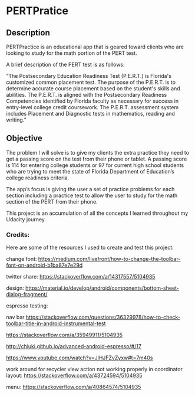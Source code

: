 # PERTPratice

## Description

PERTPractice is an educational app that is geared toward clients who are looking to study for the math portion of the PERT test. 

A brief description of the PERT test is as follows: 

“The Postsecondary Education Readiness Test (P.E.R.T.) is Florida's customized common placement test. The purpose of the P.E.R.T. is to determine accurate course placement based on the student's skills and abilities. The P.E.R.T. is aligned with the Postsecondary Readiness Competencies identified by Florida faculty as necessary for success in entry-level college credit coursework. The P.E.R.T. assessment system includes Placement and Diagnostic tests in mathematics, reading and writing.”

## Objective
The problem I will solve is to give my clients the extra practice they need to get a passing score on the test from their phone or tablet. A passing score is 114 for entering college students or 97 for current high school students who are trying to meet the state of Florida Department of Education’s college readiness criteria.

The app’s focus is giving the user a set of practice problems for each section including a practice test to allow the user to study for the math section of the PERT from their phone.

This project is an accumulation of all the concepts I learned throughout my Udacity journey. 

### Credits: 
Here are some of the resources I used to create and test this project:

change font:
https://medium.com/livefront/how-to-change-the-toolbar-font-on-android-b1ba87e7e29d

twitter share:
https://stackoverflow.com/a/14317557/5104935

design:
https://material.io/develop/android/components/bottom-sheet-dialog-fragment/

espresso testing:

nav bar
https://stackoverflow.com/questions/36329978/how-to-check-toolbar-title-in-android-instrumental-test

https://stackoverflow.com/a/35949911/5104935

http://chiuki.github.io/advanced-android-espresso/#/17

https://www.youtube.com/watch?v=JlHJFZvZyxw#t=7m40s

work around for recycler view action not working properly in coordinator layout:
https://stackoverflow.com/a/43724594/5104935 

menu:
https://stackoverflow.com/a/40864574/5104935

